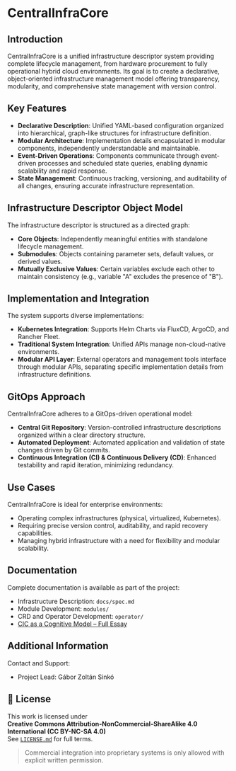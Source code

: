 # CentralInfraCore

## Introduction

CentralInfraCore is a unified infrastructure descriptor system providing complete lifecycle management, from hardware procurement to fully operational hybrid cloud environments. Its goal is to create a declarative, object-oriented infrastructure management model offering transparency, modularity, and comprehensive state management with version control.

## Key Features

- **Declarative Description**: Unified YAML-based configuration organized into hierarchical, graph-like structures for infrastructure definition.
- **Modular Architecture**: Implementation details encapsulated in modular components, independently understandable and maintainable.
- **Event-Driven Operations**: Components communicate through event-driven processes and scheduled state queries, enabling dynamic scalability and rapid response.
- **State Management**: Continuous tracking, versioning, and auditability of all changes, ensuring accurate infrastructure representation.

## Infrastructure Descriptor Object Model

The infrastructure descriptor is structured as a directed graph:

- **Core Objects**: Independently meaningful entities with standalone lifecycle management.
- **Submodules**: Objects containing parameter sets, default values, or derived values.
- **Mutually Exclusive Values**: Certain variables exclude each other to maintain consistency (e.g., variable "A" excludes the presence of "B").

## Implementation and Integration

The system supports diverse implementations:

- **Kubernetes Integration**: Supports Helm Charts via FluxCD, ArgoCD, and Rancher Fleet.
- **Traditional System Integration**: Unified APIs manage non-cloud-native environments.
- **Modular API Layer**: External operators and management tools interface through modular APIs, separating specific implementation details from infrastructure definitions.

## GitOps Approach

CentralInfraCore adheres to a GitOps-driven operational model:

- **Central Git Repository**: Version-controlled infrastructure descriptions organized within a clear directory structure.
- **Automated Deployment**: Automated application and validation of state changes driven by Git commits.
- **Continuous Integration (CI) & Continuous Delivery (CD)**: Enhanced testability and rapid iteration, minimizing redundancy.

## Use Cases

CentralInfraCore is ideal for enterprise environments:

- Operating complex infrastructures (physical, virtualized, Kubernetes).
- Requiring precise version control, auditability, and rapid recovery capabilities.
- Managing hybrid infrastructure with a need for flexibility and modular scalability.

## Documentation

Complete documentation is available as part of the project:

- Infrastructure Description: `docs/spec.md`
- Module Development: `modules/`
- CRD and Operator Development: `operator/`
- [CIC as a Cognitive Model – Full Essay](https://github.com/CentralInfraCore/.github/blob/main/docs/CIC_as_a_Cognitive_Model.md)

## Additional Information

Contact and Support:

- Project Lead: Gábor Zoltán Sinkó

## 🔐 License

This work is licensed under  
**Creative Commons Attribution-NonCommercial-ShareAlike 4.0 International (CC BY-NC-SA 4.0)**  
See [`LICENSE.md`](./LICENSE.md) for full terms.

> Commercial integration into proprietary systems is only allowed with explicit written permission.

